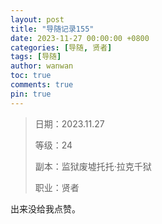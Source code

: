 ```yaml
---
layout: post
title: "导随记录155"
date: 2023-11-27 00:00:00 +0800
categories: [导随, 贤者]
tags: [导随]
author: wanwan
toc: true
comments: true
pin: true
---
```

> 日期：2023.11.27
>
> 等级：24
>
> 副本：监狱废墟托托·拉克千狱
>
> 职业：贤者

出来没给我点赞。